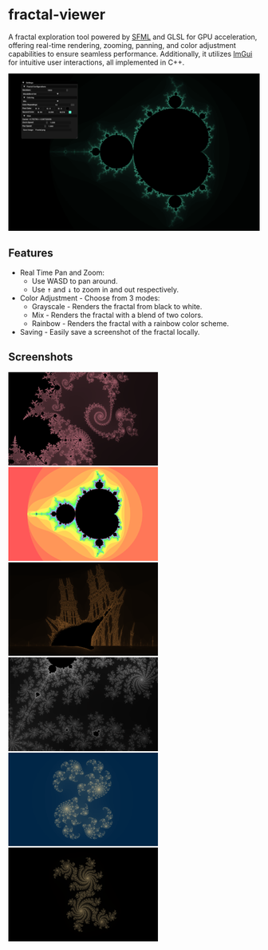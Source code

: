 # fractal-viewer

A fractal exploration tool powered by [SFML](https://www.sfml-dev.org) and GLSL for GPU acceleration, offering real-time rendering, zooming, panning, and color adjustment capabilities to ensure seamless performance. Additionally, it utilizes [ImGui](https://github.com/ocornut/imgui) for intuitive user interactions, all implemented in C++.

![](screenshots/Program.png)

## Features

* Real Time Pan and Zoom:
  * Use WASD to pan around.
  * Use <kbd>↑</kbd> and <kbd>↓</kbd> to zoom in and out respectively.
* Color Adjustment - Choose from 3 modes:
  * Grayscale - Renders the fractal from black to white.
  * Mix - Renders the fractal with a blend of two colors.
  * Rainbow - Renders the fractal with a rainbow color scheme.
* Saving - Easily save a screenshot of the fractal locally.

## Screenshots

<p>
    <img src="screenshots/Fractal1.png" width=300>
    <img src="screenshots/Fractal2.png" width=300>
    <img src="screenshots/Fractal3.png" width=300>
    <img src="screenshots/Fractal4.png" width=300>
    <img src="screenshots/Fractal5.png" width=300>
    <img src="screenshots/Fractal6.png" width=300>
</p>